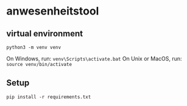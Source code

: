 # anwesenheitstool

## virtual environment
`python3 -m venv venv`

On Windows, run:
`venv\Scripts\activate.bat`
On Unix or MacOS, run:
`source venv/bin/activate`

## Setup
`pip install -r requirements.txt`
